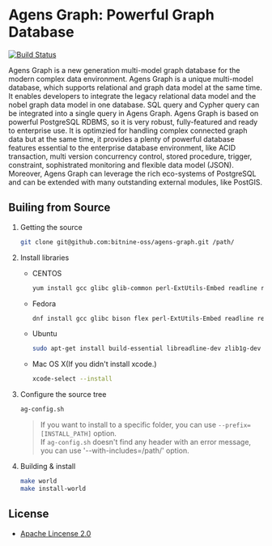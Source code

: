 Agens Graph: Powerful Graph Database
====================================

[![Build Status](https://travis-ci.org/bitnine-oss/agens-graph.svg?branch=master)](https://travis-ci.org/bitnine-oss/agens-graph)

Agens Graph is a new generation multi-model graph database for the modern complex data environment. Agens Graph is a unique multi-model database, which supports relational and graph data model at the same time. It enables developers to integrate the legacy relational data model and the nobel graph data model in one database. SQL query and Cypher query can be integrated into a single query in Agens Graph. Agens Graph is based on powerful PostgreSQL RDBMS, so it is very robust, fully-featured and ready to enterprise use. It is optimzied for handling complex connected graph data but at the same time, it provides a plenty of powerful database features essential to the enterprise database environment, like ACID transaction, multi version concurrency control, stored procedure, trigger, constraint, sophistrated monitoring and flexible data model (JSON). Moreover, Agens Graph can leverage the rich eco-systems of PostgreSQL and can be extended with many outstanding external modules, like PostGIS. 

Builing from Source
-------------------
1. Getting the source  
    ```bash
    git clone git@github.com:bitnine-oss/agens-graph.git /path/
    ```

2. Install libraries
    * CENTOS  
        ```bash
        yum install gcc glibc glib-common perl-ExtUtils-Embed readline readline-devel zlib zlib-devel openssl openssl-devel  pam pam-devel libxml2 libxml2-devel libxslt libxslt-devel ldap libldap-devel libpam0g-dev openldap-devel tcl tcl-devel python-devel
        ```
    * Fedora  
        ```bash
        dnf install gcc glibc bison flex perl-ExtUtils-Embed readline readline-devel zlib zlib-devel openssl openssl-devel  pam pam-devel libxml2 libxml2-devel libxslt libxslt-devel openldap-devel tcl tcl-devel python-devel  
        ```
    * Ubuntu  
        ```bash
        sudo apt-get install build-essential libreadline-dev zlib1g-dev flex bison libxml2-dev libxslt-dev libssl-dev openssl libgnutls-openssl27 libcrypto++-dev libldap2-dev libpam0g-dev tcl-dev python-dev  
        ```
    * Mac OS X(If you didn't install xcode.)  
        ```bash
        xcode-select --install
        ```

3. Configure the source tree  
    ```bash
    ag-config.sh
    ```  
    >If you want to install to a specific folder, you can use ``--prefix=[INSTALL_PATH]`` option.  
    >If ``ag-config.sh`` doesn't find any header with an error message, you can use '--with-includes=/path/' option.

4. Building & install
    ```bash
    make world
    make install-world
    ```

License
-------

* [Apache Lincense 2.0](http://www.apache.org/license/LICENSE-2.0.html)


